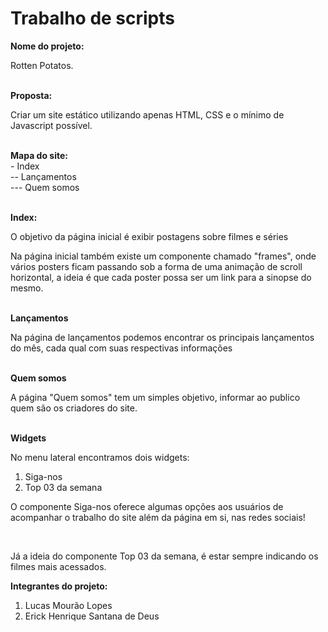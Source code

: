 <html>
<head>
</head>
 
<body>

<h1>Trabalho de scripts</h1>

<b>Nome do projeto: </b>
<p>Rotten Potatos.</p>
<br />
<b>Proposta: </b>
<p>Criar um site estático utilizando apenas HTML, CSS e o mínimo de Javascript possível.</p>
<br />
<b>Mapa do site: </b>
<br />
<a>- Index</a>
<br />
<a>-- Lançamentos</a>
<br />
<a>--- Quem somos</a>
<br />
<br />

<b>Index:</b>
<p>O objetivo da página inicial é exibir postagens sobre filmes e séries</p>
<p>Na página inicial também existe um componente chamado "frames", onde vários posters ficam passando sob a forma de uma animação de scroll horizontal, a ideia é que cada poster possa ser um link para a sinopse do mesmo.</p>
<br />
<b>Lançamentos</b>
<p>Na página de lançamentos podemos encontrar os principais lançamentos do mês, cada qual com suas respectivas informações</p>
<br />
<b>Quem somos</b>
<p>A página "Quem somos" tem um simples objetivo, informar ao publico quem são os criadores do site.</p>
<br />
<b>Widgets</b>
<p>No menu lateral encontramos dois widgets:</p>
<ol>
<li>Siga-nos</li>
<li>Top 03 da semana</li>
</ol>
<p>O componente Siga-nos oferece algumas opções aos usuários de acompanhar o trabalho do site além da página em si, nas redes sociais!</p>
 <br />
 <p>Já a ideia do componente Top 03 da semana, é estar sempre indicando os filmes mais acessados.</p>
<b>Integrantes do projeto:</b>
<ol>
<li>Lucas Mourão Lopes</li>
<li>Erick Henrique Santana de Deus</li>
</ol>


</body>
</html>
